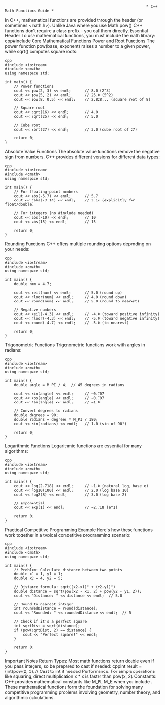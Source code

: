                                                                     * C++ Math Functions Guide *
In C++, mathematical functions are provided through the <cmath> header (or sometimes <math.h>). Unlike Java where you use Math.pow(), C++ functions don't require a class prefix - you call them directly.
Essential Header
To use mathematical functions, you must include the math library:
cpp#include <cmath>
Core Mathematical Functions
Power and Root Functions
The power function pow(base, exponent) raises a number to a given power, while sqrt() computes square roots:
```
cpp
#include <iostream>
#include <cmath>
using namespace std;

int main() {
    // Power functions
    cout << pow(2, 3) << endl;      // 8.0 (2^3)
    cout << pow(5, 2) << endl;      // 25.0 (5^2)
    cout << pow(8, 0.5) << endl;    // 2.828... (square root of 8)
    
    // Square root
    cout << sqrt(16) << endl;       // 4.0
    cout << sqrt(25) << endl;       // 5.0
    
    // Cube root
    cout << cbrt(27) << endl;       // 3.0 (cube root of 27)
    
    return 0;
}
```

Absolute Value Functions
The absolute value functions remove the negative sign from numbers. C++ provides different versions for different data types:
```
cpp
#include <iostream>
#include <cmath>
using namespace std;

int main() {
    // For floating-point numbers
    cout << abs(-5.7) << endl;      // 5.7
    cout << fabs(-3.14) << endl;    // 3.14 (explicitly for float/double)
    
    // For integers (no #include needed)
    cout << abs(-10) << endl;       // 10
    cout << abs(15) << endl;        // 15
    
    return 0;
}
```

Rounding Functions
C++ offers multiple rounding options depending on your needs:
```
cpp
#include <iostream>
#include <cmath>
using namespace std;

int main() {
    double num = 4.7;
    
    cout << ceil(num) << endl;      // 5.0 (round up)
    cout << floor(num) << endl;     // 4.0 (round down)
    cout << round(num) << endl;     // 5.0 (round to nearest)
    
    // Negative numbers
    cout << ceil(-4.3) << endl;     // -4.0 (toward positive infinity)
    cout << floor(-4.3) << endl;    // -5.0 (toward negative infinity)
    cout << round(-4.7) << endl;    // -5.0 (to nearest)
    
    return 0;
}
```

Trigonometric Functions
Trigonometric functions work with angles in radians:
```
cpp
#include <iostream>
#include <cmath>
using namespace std;

int main() {
    double angle = M_PI / 4;  // 45 degrees in radians
    
    cout << sin(angle) << endl;     // ~0.707
    cout << cos(angle) << endl;     // ~0.707  
    cout << tan(angle) << endl;     // ~1.0
    
    // Convert degrees to radians
    double degrees = 90;
    double radians = degrees * M_PI / 180;
    cout << sin(radians) << endl;   // 1.0 (sin of 90°)
    
    return 0;
}
```

Logarithmic Functions
Logarithmic functions are essential for many algorithms:
```
cpp
#include <iostream>
#include <cmath>
using namespace std;

int main() {
    cout << log(2.718) << endl;     // ~1.0 (natural log, base e)
    cout << log10(100) << endl;     // 2.0 (log base 10)
    cout << log2(8) << endl;        // 3.0 (log base 2)
    
    // Exponential
    cout << exp(1) << endl;         // ~2.718 (e^1)
    
    return 0;
}
```
Practical Competitive Programming Example
Here's how these functions work together in a typical competitive programming scenario:
```
cpp
#include <iostream>
#include <cmath>
using namespace std;

int main() {
    // Problem: Calculate distance between two points
    double x1 = 1, y1 = 1;
    double x2 = 4, y2 = 5;
    
    // Distance formula: sqrt((x2-x1)² + (y2-y1)²)
    double distance = sqrt(pow(x2 - x1, 2) + pow(y2 - y1, 2));
    cout << "Distance: " << distance << endl;  // 5.0
    
    // Round to nearest integer
    int roundedDistance = round(distance);
    cout << "Rounded: " << roundedDistance << endl;  // 5
    
    // Check if it's a perfect square
    int sqrtDist = sqrt(distance);
    if (pow(sqrtDist, 2) == distance) {
        cout << "Perfect square!" << endl;
    }
    
    return 0;
}
```
Important Notes
Return Types: Most math functions return double even if you pass integers, so be prepared to cast if needed:
cppint result = (int)pow(2, 3);  // Cast to int if needed
Performance: For simple operations like squaring, direct multiplication x * x is faster than pow(x, 2).
Constants: C++ provides mathematical constants like M_PI, M_E when you include <cmath>.
These mathematical functions form the foundation for solving many competitive programming problems involving geometry, number theory, and algorithmic calculations.
